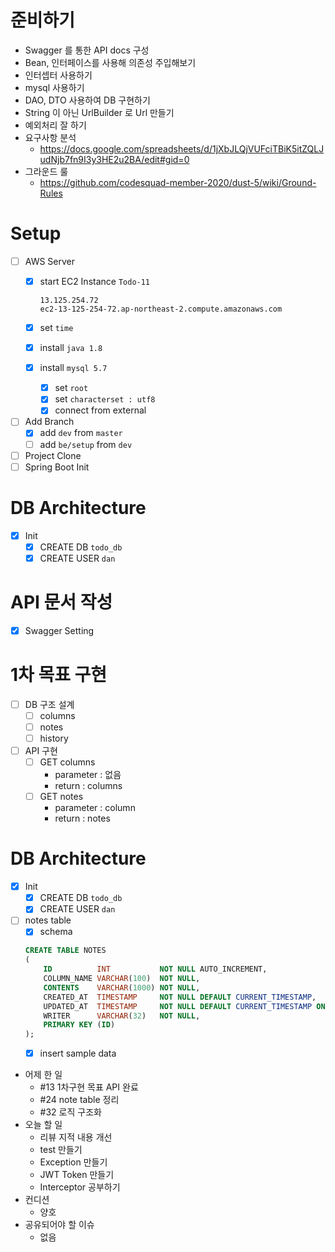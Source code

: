 # 준비하기

- Swagger 를 통한 API docs 구성
- Bean, 인터페이스를 사용해 의존성 주입해보기
- 인터셉터 사용하기
- mysql 사용하기
- DAO, DTO 사용하여 DB 구현하기
- String 이 아닌 UrlBuilder 로 Url 만들기
- 예외처리 잘 하기
- 요구사항 분석
  - <https://docs.google.com/spreadsheets/d/1jXbJLQjVUFciTBiK5itZQLJudNjb7fn9I3y3HE2u2BA/edit#gid=0>
- 그라운드 룰
  - <https://github.com/codesquad-member-2020/dust-5/wiki/Ground-Rules>

# Setup

- [ ] AWS Server
  - [x] start EC2 Instance `Todo-11`

    ```shell script
    13.125.254.72
    ec2-13-125-254-72.ap-northeast-2.compute.amazonaws.com
    ```

  - [x] set `time`
  - [x] install `java 1.8`
  - [x] install `mysql 5.7`
    - [x] set `root`
    - [x] set `characterset : utf8`
    - [x] connect from external

- [ ] Add Branch
  - [x] add `dev` from `master`
  - [ ] add `be/setup` from `dev`
- [ ] Project Clone
- [ ] Spring Boot Init

# DB Architecture

- [x] Init
  - [x] CREATE DB `todo_db`
  - [x] CREATE USER `dan`

# API 문서 작성

- [x] Swagger Setting

# 1차 목표 구현

- [ ] DB 구조 설계
  - [ ] columns
  - [ ] notes
  - [ ] history
- [ ] API 구현
  - [ ] GET columns
    - parameter : 없음
    - return : columns
  - [ ] GET notes
    - parameter : column
    - return : notes

# DB Architecture

- [x] Init
  - [x] CREATE DB `todo_db`
  - [x] CREATE USER `dan`
- [ ] notes table
  - [x] schema
  ```sql
  CREATE TABLE NOTES
  (
      ID          INT           NOT NULL AUTO_INCREMENT,
      COLUMN_NAME VARCHAR(100)  NOT NULL,
      CONTENTS    VARCHAR(1000) NOT NULL,
      CREATED_AT  TIMESTAMP     NOT NULL DEFAULT CURRENT_TIMESTAMP,
      UPDATED_AT  TIMESTAMP     NOT NULL DEFAULT CURRENT_TIMESTAMP ON UPDATE CURRENT_TIMESTAMP,
      WRITER      VARCHAR(32)   NOT NULL,
      PRIMARY KEY (ID)
  );
  ```
  - [x] insert sample data

- 어제 한 일
  - #13 1차구현 목표 API 완료
  - #24 note table 정리
  - #32 로직 구조화
- 오늘 할 일
  - 리뷰 지적 내용 개선
  - test 만들기
  - Exception 만들기
  - JWT Token 만들기
  - Interceptor 공부하기
- 컨디션
  - 양호
- 공유되어야 할 이슈
  - 없음
